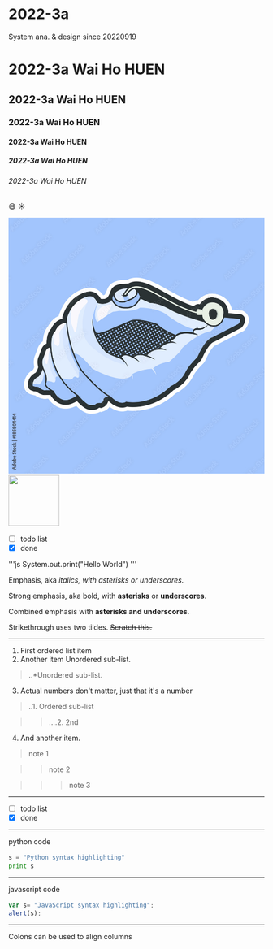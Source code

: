 # 2022-3a
System ana. &amp; design since 20220919
# 2022-3a Wai Ho HUEN
## 2022-3a Wai Ho HUEN
### 2022-3a Wai Ho HUEN
#### 2022-3a Wai Ho HUEN
##### 2022-3a Wai Ho HUEN
###### 2022-3a Wai Ho HUEN

😄 ☀️

![Magic conch shell](https://github.com/Asahuen/2022-3a/blob/main/Magic%20conch%20shell.jpg) <img src= "(https://github.com/Asahuen/2022-3a/blob/main/Magic%20conch%20shell.jpg)" width = "100" height="100">

- [ ] todo list
- [x] done

 '''js
 System.out.print("Hello World")
 '''
 
 Emphasis, aka *italics, with asterisks or underscores.*

Strong emphasis, aka bold, with **asterisks** or **underscores**.

Combined emphasis with **asterisks and underscores**.

Strikethrough uses two tildes. ~~Scratch this.~~
***
1.  First ordered list item
2.  Another item Unordered sub-list.
>..*Unordered sub-list.
3.  Actual numbers don't matter, just that it's a number 
>..1. Ordered sub-list

>>....2. 2nd

4.  And another item.
>note 1

>> note 2

>>>note 3

***

- [ ] todo list
- [x] done

***

python code 
```py
s = "Python syntax highlighting"
print s
```

***

javascript code
```js
var s= "JavaScript syntax highlighting";
alert(s);
```

***

Colons can be used to align columns

